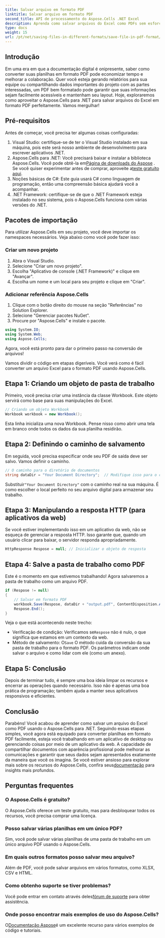 ```yaml
---
title: Salvar arquivo em formato PDF
linktitle: Salvar arquivo em formato PDF
second_title: API de processamento do Aspose.Cells .NET Excel
description: Aprenda como salvar arquivos do Excel como PDFs sem esforço usando Aspose.Cells para .NET. Etapas simples e exemplos fornecidos para fácil implementação.
type: docs
weight: 15
url: /pt/net/saving-files-in-different-formats/save-file-in-pdf-format/
---
```

## Introdução
Em uma era em que a documentação digital é onipresente, saber como converter suas planilhas em formato PDF pode economizar tempo e melhorar a colaboração. Quer você esteja gerando relatórios para sua equipe ou compartilhando dados importantes do projeto com as partes interessadas, um PDF bem formatado pode garantir que suas informações sejam facilmente acessíveis e mantenham seu layout. Hoje, exploraremos como aproveitar o Aspose.Cells para .NET para salvar arquivos do Excel em formato PDF perfeitamente. Vamos mergulhar!
## Pré-requisitos
Antes de começar, você precisa ter algumas coisas configuradas:
1. Visual Studio: certifique-se de ter o Visual Studio instalado em sua máquina, pois este será nosso ambiente de desenvolvimento para escrever aplicativos .NET.
2.  Aspose.Cells para .NET: Você precisará baixar e instalar a biblioteca Aspose.Cells. Você pode obtê-la em[Página de downloads do Aspose](https://releases.aspose.com/cells/net/) . Se você quiser experimentar antes de comprar, aproveite a[teste gratuito aqui](https://releases.aspose.com/).
3. Noções básicas de C#: Este guia usará C# como linguagem de programação, então uma compreensão básica ajudará você a acompanhar.
4. .NET Framework: certifique-se de que o .NET Framework esteja instalado no seu sistema, pois o Aspose.Cells funciona com várias versões do .NET.
## Pacotes de importação
Para utilizar Aspose.Cells em seu projeto, você deve importar os namespaces necessários. Veja abaixo como você pode fazer isso:
### Criar um novo projeto
1. Abra o Visual Studio.
2. Selecione "Criar um novo projeto".
3. Escolha "Aplicativo de console (.NET Framework)" e clique em "Avançar".
4. Escolha um nome e um local para seu projeto e clique em "Criar".
### Adicionar referência Aspose.Cells
1. Clique com o botão direito do mouse na seção "Referências" no Solution Explorer.
2. Selecione "Gerenciar pacotes NuGet".
3. Procure por "Aspose.Cells" e instale o pacote.
```csharp
using System.IO;
using System.Web;
using Aspose.Cells;
```
Agora, você está pronto para dar o primeiro passo na conversão de arquivos!

Vamos dividir o código em etapas digeríveis. Você verá como é fácil converter um arquivo Excel para o formato PDF usando Aspose.Cells.
## Etapa 1: Criando um objeto de pasta de trabalho
Primeiro, você precisa criar uma instância da classe Workbook. Este objeto servirá como base para suas manipulações do Excel.
```csharp
// Criando um objeto Workbook
Workbook workbook = new Workbook();
```
Esta linha inicializa uma nova Workbook. Pense nisso como abrir uma tela em branco onde todos os dados da sua planilha residirão.
## Etapa 2: Definindo o caminho de salvamento
Em seguida, você precisa especificar onde seu PDF de saída deve ser salvo. Vamos definir o caminho.
```csharp
// O caminho para o diretório de documentos
string dataDir = "Your Document Directory";  // Modifique isso para o caminho desejado
```
 Substituir`"Your Document Directory"` com o caminho real na sua máquina. É como escolher o local perfeito no seu arquivo digital para armazenar seu trabalho.
## Etapa 3: Manipulando a resposta HTTP (para aplicativos da web)
Se você estiver implementando isso em um aplicativo da web, não se esqueça de gerenciar a resposta HTTP. Isso garante que, quando um usuário clicar para baixar, o servidor responda apropriadamente.
```csharp
HttpResponse Respose = null; // Inicializar o objeto de resposta
```
## Etapa 4: Salve a pasta de trabalho como PDF
Este é o momento em que estivemos trabalhando! Agora salvaremos a pasta de trabalho como um arquivo PDF.
```csharp
if (Respose != null)
{
    // Salvar em formato PDF
    workbook.Save(Respose, dataDir + "output.pdf", ContentDisposition.Attachment, new PdfSaveOptions());
    Respose.End();
}
```
Veja o que está acontecendo neste trecho:
-  Verificação de condição: Verificamos se`Respose` não é nulo, o que significa que estamos em um contexto da web.
-  Método de salvamento: O`Save` O método cuida da conversão da sua pasta de trabalho para o formato PDF. Os parâmetros indicam onde salvar o arquivo e como lidar com ele (como um anexo).
## Etapa 5: Conclusão
Depois de terminar tudo, é sempre uma boa ideia limpar os recursos e encerrar as operações quando necessário. Isso não é apenas uma boa prática de programação; também ajuda a manter seus aplicativos responsivos e eficientes.
## Conclusão
Parabéns! Você acabou de aprender como salvar um arquivo do Excel como PDF usando o Aspose.Cells para .NET. Seguindo essas etapas simples, você agora está equipado para converter planilhas em formato PDF facilmente, esteja você trabalhando em um aplicativo de desktop ou gerenciando coisas por meio de um aplicativo da web. A capacidade de compartilhar documentos com aparência profissional pode melhorar as comunicações e garantir que seus dados sejam apresentados exatamente da maneira que você os imagina.
 Se você estiver ansioso para explorar mais sobre os recursos do Aspose.Cells, confira seus[documentação](https://reference.aspose.com/cells/net/) para insights mais profundos.
## Perguntas frequentes
### O Aspose.Cells é gratuito?
O Aspose.Cells oferece um teste gratuito, mas para desbloquear todos os recursos, você precisa comprar uma licença.
### Posso salvar várias planilhas em um único PDF?
Sim, você pode salvar várias planilhas de uma pasta de trabalho em um único arquivo PDF usando o Aspose.Cells.
### Em quais outros formatos posso salvar meu arquivo?
Além de PDF, você pode salvar arquivos em vários formatos, como XLSX, CSV e HTML.
### Como obtenho suporte se tiver problemas?
 Você pode entrar em contato através deles[fórum de suporte](https://forum.aspose.com/c/cells/9) para obter assistência.
### Onde posso encontrar mais exemplos de uso do Aspose.Cells?
 O[Documentação Aspose](https://reference.aspose.com/cells/net/)é um excelente recurso para vários exemplos de código e tutoriais.